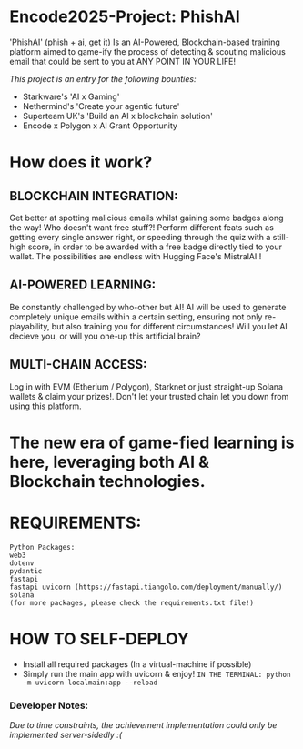 # Encode2025-Project: PhishAI
'PhishAI' (phish + ai, get it) Is an AI-Powered, Blockchain-based training platform aimed to game-ify the process of detecting &amp; scouting malicious email that could be sent to you at ANY POINT IN YOUR LIFE! 

<i>This project is an entry for the following bounties:</i>
* Starkware's 'AI x Gaming'
* Nethermind's 'Create your agentic future'
* Superteam UK's 'Build an AI x blockchain solution'
* Encode x Polygon x AI Grant Opportunity


# How does it work? #
## BLOCKCHAIN INTEGRATION: 
Get better at spotting malicious emails whilst gaining some badges along the way! Who doesn't want free stuff?! Perform different feats such as getting every single answer right, or speeding through the quiz with a still-high score, in order to be awarded with a free badge directly tied to your wallet. The possibilities are endless with Hugging Face's MistralAI !

## AI-POWERED LEARNING:
Be constantly challenged by who-other but AI! AI will be used to generate completely unique emails within a certain setting, ensuring not only re-playability, but also training you for different circumstances! Will you let AI decieve you, or will you one-up this artificial brain?

## MULTI-CHAIN ACCESS:
Log in with EVM (Etherium / Polygon), Starknet or just straight-up Solana wallets & claim your prizes!. Don't let your trusted chain let you down from using this platform.


# The new era of game-fied learning is here, leveraging both AI & Blockchain technologies.


# REQUIREMENTS:
```
Python Packages:
web3
dotenv
pydantic
fastapi
fastapi uvicorn (https://fastapi.tiangolo.com/deployment/manually/)
solana
(for more packages, please check the requirements.txt file!)
```

# HOW TO SELF-DEPLOY
* Install all required packages (In a virtual-machine if possible)
* Simply run the main app with uvicorn & enjoy! ```IN THE TERMINAL: python -m uvicorn localmain:app --reload```

### Developer Notes:
<i>Due to time constraints, the achievement implementation could only be implemented server-sidedly :( </i>
